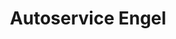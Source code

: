 ---
title: "Autoservice Engel"
url: /loitsche-heinrichsberg/autoservice-engel/
shop: Autowerkstatt
---